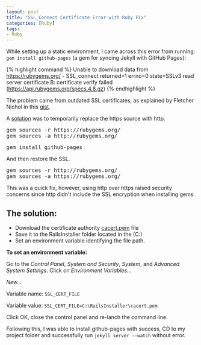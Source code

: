 ```yaml
---
layout: post
title: "SSL_Connect Certificate Error with Ruby Fix"
categories: [Ruby]
tags: 
- Ruby
---
```



<p>While setting up a static environment, I came across this error from running: <code>gem install github-pages</code> (a gem for syncing Jekyll with GitHub Pages):</p>


{% highlight command %}
Unable to download data from https://rubygems.org/ - SSL_connect returned=1 errno=0 state=SSLv3 read server certificate B: certificate verify failed (https://api.rubygems.org/specs.4.8.gz)
{% endhighlight %}


<p>The problem came from outdated SSL certificates, as explained by Fletcher Nichol in this <a href="https://gist.github.com/fnichol/867550" target="_blank">gist</a>.</p>

<p>A <a href="http://stackoverflow.com/questions/19150017/ssl-error-when-installing-rubygems-unable-to-pull-data-from-https-rubygems-o" target="_blank">solution</a> was to temporarily replace the https source with http.</p>

<pre>
gem sources -r https://rubygems.org/
gem sources -a http://rubygems.org/
</pre>

<pre>
gem install github-pages
</pre>

<p>And then restore the SSL.</p>

<pre>
gem sources -r http://rubygems.org/
gem sources -a https://rubygems.org/
</pre>

<p>This was a quick fix, however, using http over https raised security concerns since http didn't include the SSL encryption when installing gems.</p>

<h2>The solution:</h2> 

<ul>
<li>Download the certificate authority <a href="https://curl.haxx.se/ca/cacert.pem" target="_blank">cacert.pem</a> file</li>
<li>Save it to the RailsInstaller folder located in the (C:)</li>
<li>Set an environment variable identifying the file path.</li>
</ul>

<p><strong>To set an environment variable:</strong></p>

<p>Go to the <em>Control Panel</em>, <em>System and Security</em>, <em>System</em>, and <em>Advanced System Settings</em>. Click on <em>Environment Variables...</em></p>

<p><em>New...</em></p>

<p>Variable name: <code>SSL_CERT_FILE</code></p>
<p>Variable value: <code>SSL_CERT_FILE=C:\RailsInstaller\cacert.pem</code></p>

<p>Click OK, close the control panel and re-lanch the command line. </p>

<p>Following this, I was able to install github-pages with success, CD to my project folder and successfully run <code>jekyll server --watch</code> without error.</p>